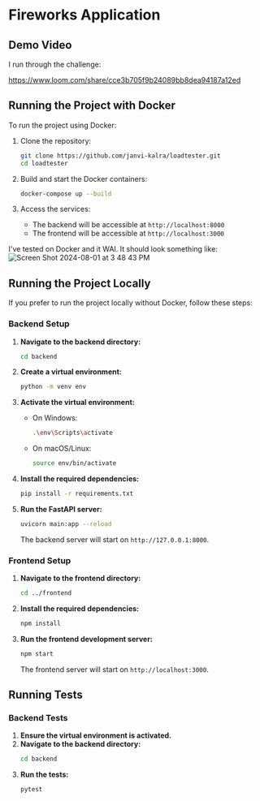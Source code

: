# Fireworks Application

## Demo Video

I run through the challenge: 

https://www.loom.com/share/cce3b705f9b24089bb8dea94187a12ed


## Running the Project with Docker

To run the project using Docker:

1. Clone the repository:

    ```bash
    git clone https://github.com/janvi-kalra/loadtester.git
    cd loadtester
    ```

2. Build and start the Docker containers:

    ```bash
    docker-compose up --build
    ```

3. Access the services:

    - The backend will be accessible at `http://localhost:8000`
    - The frontend will be accessible at `http://localhost:3000`
  
I've tested on Docker and it WAI. It should look something like:
![Screen Shot 2024-08-01 at 3 48 43 PM](https://github.com/user-attachments/assets/4e58a2a7-67b4-476a-adda-13e7414cf0bf)

## Running the Project Locally

If you prefer to run the project locally without Docker, follow these steps:

### Backend Setup

1. **Navigate to the backend directory:**
    ```bash
    cd backend
    ```

2. **Create a virtual environment:**
    ```bash
    python -m venv env
    ```

3. **Activate the virtual environment:**
    - On Windows:
        ```bash
        .\env\Scripts\activate
        ```
    - On macOS/Linux:
        ```bash
        source env/bin/activate
        ```

4. **Install the required dependencies:**
    ```bash
    pip install -r requirements.txt
    ```

5. **Run the FastAPI server:**
    ```bash
    uvicorn main:app --reload
    ```

    The backend server will start on `http://127.0.0.1:8000`.

### Frontend Setup

1. **Navigate to the frontend directory:**
    ```bash
    cd ../frontend
    ```

2. **Install the required dependencies:**
    ```bash
    npm install
    ```

3. **Run the frontend development server:**
    ```bash
    npm start
    ```

    The frontend server will start on `http://localhost:3000`.

## Running Tests

### Backend Tests

1. **Ensure the virtual environment is activated.**
2. **Navigate to the backend directory:**
    ```bash
    cd backend
    ```
3. **Run the tests:**
    ```bash
    pytest
    ```
